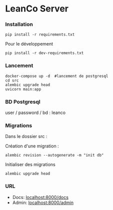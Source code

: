 # LeanCo Server

### Installation

```shell
pip install -r requirements.txt
```

Pour le développement
```shell
pip install -r dev-requirements.txt
```


### Lancement

````shell
docker-compose up -d  #lancement de postgresql
cd src
alembic upgrade head
uvicorn main:app
````

### BD Postgresql
user / password / bd : leanco


### Migrations

Dans le dossier src : 

Création d'une migration : 
```shell
alembic revision --autogenerate -m "init db"
```

Initialiser des migrations
```shell
alembic upgrade head
```

### URL

- Docs: [localhost:8000/docs]('localhost:8000/docs')
- Admin: [localhost:8000/admin]('localhost:8000/admin')